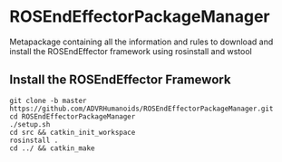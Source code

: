 # ROSEndEffectorPackageManager
Metapackage containing all the information and rules to download and install the ROSEndEffector framework using rosinstall and wstool

## Install the ROSEndEffector Framework

```
git clone -b master https://github.com/ADVRHumanoids/ROSEndEffectorPackageManager.git
cd ROSEndEffectorPackageManager
./setup.sh
cd src && catkin_init_workspace
rosinstall .
cd ../ && catkin_make
```
